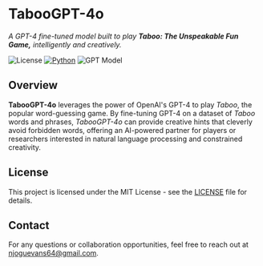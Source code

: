 # TabooGPT-4o

*A GPT-4 fine-tuned model built to play **Taboo: The Unspeakable Fun Game,** intelligently and creatively.*

![License](https://img.shields.io/badge/license-MIT-blue)
[![Python](https://img.shields.io/badge/Python-3.10-3776AB.svg?style=flat&logo=python&logoColor=white)](https://www.python.org)
![GPT Model](https://img.shields.io/badge/Model-GPT--4o-purple)

## Overview

**TabooGPT-4o** leverages the power of OpenAI's GPT-4 to play *Taboo*, the popular word-guessing game. By fine-tuning GPT-4 on a dataset of *Taboo* words and phrases, *TabooGPT-4o* can provide creative hints that cleverly avoid forbidden words, offering an AI-powered partner for players or researchers interested in natural language processing and constrained creativity.


## License

This project is licensed under the MIT License - see the [LICENSE](LICENSE) file for details.


## Contact

For any questions or collaboration opportunities, feel free to reach out at [njoguevans64@gmail.com](mailto:njoguevans64@gmail.com).

